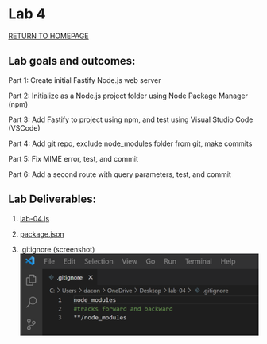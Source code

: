 # Lab 4
[RETURN TO HOMEPAGE](https://connor-pfeiffer.github.io/)

## Lab goals and outcomes:

Part 1: Create initial Fastify Node.js web server

Part 2: Initialize as a Node.js project folder using Node Package Manager (npm)

Part 3: Add Fastify to project using npm, and test using Visual Studio Code (VSCode)

Part 4: Add git repo, exclude node_modules folder from git, make commits

Part 5: Fix MIME error, test, and commit

Part 6: Add a second route with query parameters, test, and commit



## Lab Deliverables:

1. [lab-04.js](lab-04.js)

2. [package.json](package.json)

3. .gitignore (screenshot)
![.gitignore](gitignore.png)
